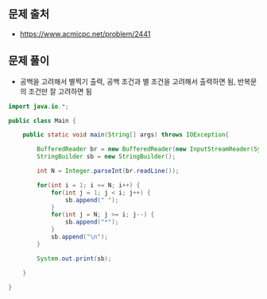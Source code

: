 ## 문제 출처
- https://www.acmicpc.net/problem/2441

## 문제 풀이
- 공백을 고려해서 별찍기 출력, 공백 조건과 별 조건을 고려해서 출력하면 됨, 반복문의 조건만 잘 고려하면 됨
```java
import java.io.*;

public class Main {

    public static void main(String[] args) throws IOException{

        BufferedReader br = new BufferedReader(new InputStreamReader(System.in));
        StringBuilder sb = new StringBuilder();

        int N = Integer.parseInt(br.readLine());

        for(int i = 1; i <= N; i++) {
            for(int j = 1; j < i; j++) {
                sb.append(" ");
            }
            for(int j = N; j >= i; j--) {
                sb.append("*");
            }
            sb.append("\n");
        }

        System.out.print(sb);

    }

}
```